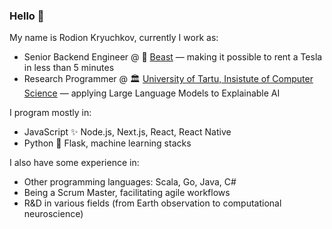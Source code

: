 ### Hello 👋

My name is Rodion Kryuchkov, currently I work as:
- Senior Backend Engineer @ 🚙 [Beast](https://beast.rent/) &mdash; making it possible to rent a Tesla in less than 5 minutes
- Research Programmer @ 🏛️ [University of Tartu, Insistute of Computer Science](https://cs.ut.ee/en) &mdash; applying Large Language Models to Explainable AI

I program mostly in:
- JavaScript ✨ Node.js, Next.js, React, React Native
- Python 🐍 Flask, machine learning stacks

I also have some experience in:
- Other programming languages: Scala, Go, Java, C#
- Being a Scrum Master, facilitating agile workflows
- R&D in various fields (from Earth observation to computational neuroscience)

<!--
**krkv/krkv** is a ✨ _special_ ✨ repository because its `README.md` (this file) appears on your GitHub profile.

Here are some ideas to get you started:

- 🔭 I’m currently working on ...
- 🌱 I’m currently learning ...
- 👯 I’m looking to collaborate on ...
- 🤔 I’m looking for help with ...
- 💬 Ask me about ...
- 📫 How to reach me: ...
- 😄 Pronouns: ...
- ⚡ Fun fact: ...
-->
